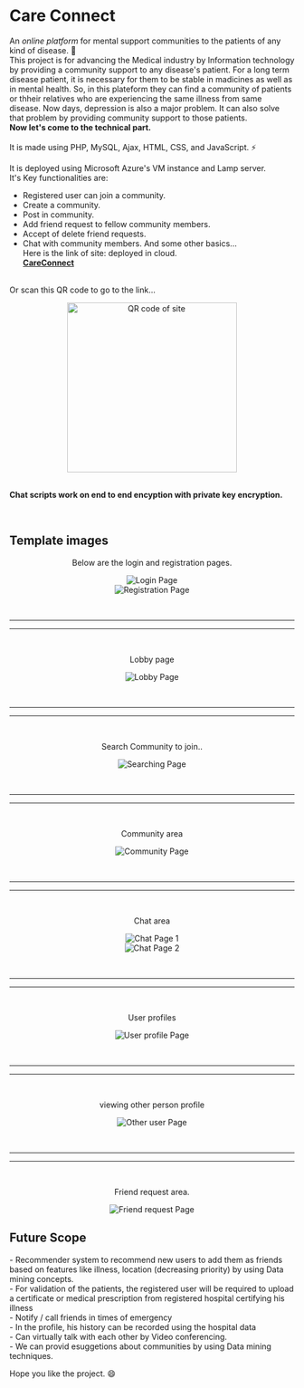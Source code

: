 # Care Connect
An *online platform* for mental support communities to the patients of any kind of disease. :wave:<br>
This project is for advancing the Medical industry by Information technology by providing a community support to any disease's patient. For a long term disease patient, it is necessary for them to be stable in madicines as well as in mental health. So, in this plateform they can find a community of patients or thheir relatives who are experiencing the same illness from same disease. Now days, depression is also a major problem. It can also solve that problem by providing community support to those patients.
<br>
<b>Now let's come to the technical part.</b>
<br><br>
It is made using PHP, MySQL, Ajax, HTML, CSS, and JavaScript. :zap:

It is deployed using Microsoft Azure's VM instance and Lamp server.
<br>It's Key functionalities are:
- Registered user can join a community.
- Create a community.
- Post in community.
- Add friend request to fellow community members.
- Accept of delete friend requests.
- Chat with community members.
And some other basics...<br>
Here is the link of site: deployed in cloud. <br>
<b><a href="http://careconnect.centralus.cloudapp.azure.com/">CareConnect</a></b>
<br>
Or scan this QR code to go to the link...<br>
<p align="center">
<img src="https://github.com/Kelta-King/Kelta-King/blob/master/Images/CareConnectQR.jpeg" width="300" title="QR code of site">
</p>
<br>
<b>Chat scripts work on end to end encyption with private key encryption.</b>

<p align="center"><b><br><h2 display="inline-block">Template images</h2></b></p>

<p align="center" font-size="21px">Below are the login and registration pages.</p>
<p align="center">
  
  <img src="https://github.com/Kelta-King/Kelta-King/blob/master/Images/login.PNG" title="Login Page">
<br>
  <img src="https://github.com/Kelta-King/Kelta-King/blob/master/Images/Registration.PNG" title="Registration Page">
  
</p>
<br>
<hr/>
<hr/>
<br>
<p align="center" font-size="21px">Lobby page</p>
<p align="center">
  
  <img src="https://github.com/Kelta-King/Kelta-King/blob/master/Images/lobby.PNG" title="Lobby Page">

</p>
<br>
<hr/>
<hr/>
<br>
<p align="center" font-size="21px">Search Community to join..</p>


<p align="center">
  
  <img src="https://github.com/Kelta-King/Kelta-King/blob/master/Images/searchAndJoinCommunity.PNG" title="Searching Page">

</p>
<br>
<hr/>
<hr/>
<br>
<p align="center" font-size="21px">Community area</p>
<p align="center">
  
  <img src="https://github.com/Kelta-King/Kelta-King/blob/master/Images/communityArea.PNG" title="Community Page">

</p>
<br>
<hr/>
<hr/>
<br>
<p align="center" font-size="21px">Chat area</p>
<p align="center">
  
  <img src="https://github.com/Kelta-King/Kelta-King/blob/master/Images/chatAreaOne.PNG" title="Chat Page 1">
  <br>
  <img src="https://github.com/Kelta-King/Kelta-King/blob/master/Images/chatAreaTwo.PNG" title="Chat Page 2">
  

</p>
<br>
<hr/>
<hr/>
<br>
<p align="center" font-size="21px">User profiles</p>
<p align="center">
  <img src="https://github.com/Kelta-King/Kelta-King/blob/master/Images/personalProfile.PNG" title="User profile Page">
</p>
<br>
<hr/>
<hr/>
<br>
<p align="center" font-size="21px">viewing other person profile</p>
<p align="center"><img src="https://github.com/Kelta-King/Kelta-King/blob/master/Images/otherUserProfile.PNG" title="Other user Page"></p>
<br>
<hr/>
<hr/>
<br>
<p align="center" font-size="21px">Friend request area.</p>
<p align="center">
  
  <img src="https://github.com/Kelta-King/Kelta-King/blob/master/Images/friendRequestArea.PNG" title="Friend request Page">
  

</p>

<h2>Future Scope</h2>
- Recommender system to recommend new users to add them as friends based on features like illness, location (decreasing priority) by using Data mining concepts.<br>
- For validation of the patients, the registered user will be required to upload a certificate or medical prescription from registered hospital certifying his illness<br>
- Notify / call friends in times of emergency<br>
- In the profile, his history can be recorded using the hospital data<br>
- Can virtually talk with each other by Video conferencing.<br>
- We can provid esuggetions about communities by using Data mining techniques.
<br>
<p>
  Hope you like the project. 😄
</p>
